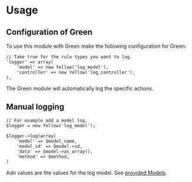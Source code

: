 # Usage

## Configuration of Green

To use this module with Green make the following configuration for Green:

	// Take true for the rule types you want to log.
	'logger' => array(
		'model' => new Yellow('log_model'),
		'controller' => new Yellow('log_controller'),
	),
	
The Green module will automatically log the specific actions.

## Manual logging

	// For example add a model log.
	$logger = new Yellow('log_model');
	
	$logger->log(array(
		'model' => $model_name,
		'model_id' => $model->id,
		'data' => $model->as_array(),
		'method' => $method,
	)

Adn values are the values for the log model. See [provided Models](models).
